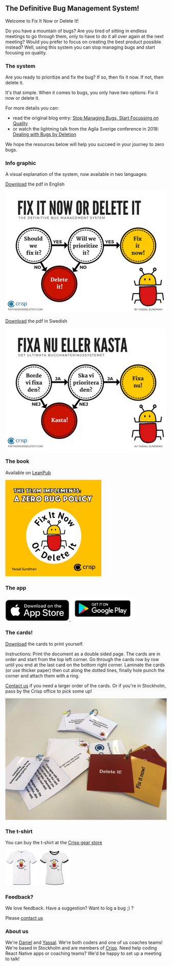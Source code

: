 ## The Definitive Bug Management System!

Welcome to Fix It Now or Delete It!

Do you have a mountain of bugs? Are you tired of sitting in endless meetings to go through them, only to have to do it all over again at the next meeting? Would you prefer to focus on creating the best product possible instead? Well, using this system you can stop managing bugs and start focusing on quality.

### The system
Are you ready to prioritize and fix the bug? If so, then fix it now.
If not, then delete it.

It's that simple. When it comes to bugs, you only have two options: Fix it now or delete it.

For more details you can:
 * read the original blog entry: <a href="https://blog.crisp.se/2018/02/05/yassalsundman/stop-managing-bugs-start-focusing-on-quality" target="_blank">Stop Managing Bugs, Start Focussing on Quality</a>
 * or watch the lightning talk from the Agila Sverige conference in 2018:  <a href="https://agilasverige.solidtango.com/video/dealing-with-bugs-by-deletion" target="_blank">Dealing with Bugs by Deletion</a>

We hope the resources below will help you succeed in your journey to zero bugs.

### Info graphic

A visual explanation of the system, now available in two languages:

<a href="https://ydsundman.github.io/FixItNowOrDeleteIt/images/info-graphic-bug-en.pdf" target="_blank" >Download</a> the pdf in English

![Info graphic explaing the bug management system, fix it now or delete it in English](images/info-graphic-en.png)

<a href="https://ydsundman.github.io/FixItNowOrDeleteIt/images/info-graphic-bug-sv.pdf" target="_blank" >Download</a> the pdf in Swedish

![Info graphic explaing the bug management system, fix it now or delete it in Swedish](images/info-graphic-sv.png)

### The book
Available on <a href="https://leanpub.com/fixitnowordeleteit" target="_blank">LeanPub</a>

<img alt="Cover of the book 'A Team Implements a Zero Bug Policy' with the title displayed as well as an image of a bug with the logo 'Fix it now or delete it'" src="/images/fixitnowpixibook.png" width="300px">

### The app

<a href="https://itunes.apple.com/us/app/fix-it-now-or-delete-it/id1390222365?ls=1&mt=8" target="_blank">
	<img alt="Fix It Now or Delete It on the App Store" src="/images/apple-app-store-badge.svg" width="200px">
</a>

<a href="https://play.google.com/store/apps/details?id=se.yds.dbms" target="_blank">
	<img alt="Fix It Now or Delete It on Google Play" src="/images/google-play-badge.png" width="200px">
</a>

### The cards!

<a href="https://ydsundman.github.io/FixItNowOrDeleteIt/images/BugSystem.pdf" target="_blank" >Download</a> the cards to print yourself.

Instructions: Print the document as a double sided page. The cards are in order and start from the top left corner. Go through the cards row by row until you end at the last card on the bottom right corner. Laminate the cards (or use thicker paper) then cut along the dotted lines, finally hole punch the corner and attach them with a ring.

[Contact us](mailto:fixitnowordeleteit@yds.se) if you need a larger order of the cards. Or if you're in Stockholm, pass by the Crisp office to pick some up!

![The cards, square shaped with a bookring holding them together](images/cards.jpg)


### The t-shirt
You can buy the t-shirt at the [Crisp gear store](https://shop.spreadshirt.se/crispgear)

<p>
<img alt="White t-shirt with the logo picturing a bug and the text - Fix it now or delete it" src="/images/tshirt-white.png" width="100px">
<img alt="White t-shirt with black collar with the logo picturing a bug and the text - Fix it now or delete it" src="/images/tshirt-blackrim.png" width="100px">
</p>


### Feedback?
We love feedback. Have a suggestion? Want to log a bug ;) ?

Please [contact us](mailto:fixitnowordeleteit@yds.se)

### About us
We're [Daniel](https://www.crisp.se/konsulter/daniel-sundman) and [Yassal](https://www.crisp.se/konsulter/yassal-sundman). We're both coders and one of us coaches teams! We're based in Stockholm and are members of [Crisp](https://www.crisp.se). Need help coding React Native apps or coaching teams? We'd be happy to set up a meeting to talk!
